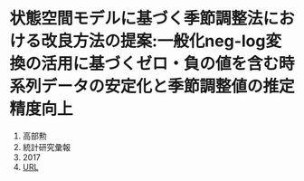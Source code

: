 # 状態空間モデルに基づく季節調整法における改良方法の提案:一般化neg-log変換の活用に基づくゼロ・負の値を含む時系列データの安定化と季節調整値の推定精度向上

1. 高部勲
2. 統計研究彙報
3. 2017
4. [URL](https://www.stat.go.jp/training/2kenkyu/ihou/74/pdf/2-2-742.pdf)
